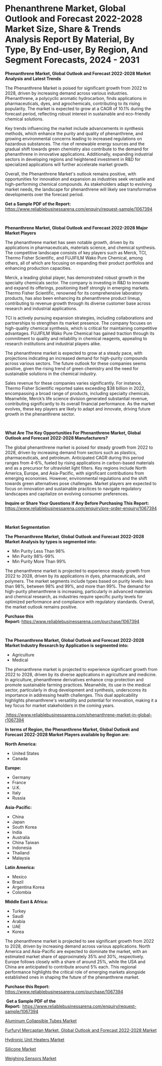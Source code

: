 <p><h1>Phenanthrene Market, Global Outlook and Forecast 2022-2028 Market Size, Share & Trends Analysis Report By Material, By Type, By End-user, By Region, And Segment Forecasts, 2024 - 2031</h1></p><p><strong>Phenanthrene Market, Global Outlook and Forecast 2022-2028 Market Analysis and Latest Trends</strong></p>
<p><p>The Phenanthrene Market is poised for significant growth from 2022 to 2028, driven by increasing demand across various industries. Phenanthrene, a polycyclic aromatic hydrocarbon, finds applications in pharmaceuticals, dyes, and agrochemicals, contributing to its rising popularity. The market is expected to grow at a CAGR of 10.1% during the forecast period, reflecting robust interest in sustainable and eco-friendly chemical solutions.</p><p>Key trends influencing the market include advancements in synthesis methods, which enhance the purity and quality of phenanthrene, and growing environmental concerns leading to increased regulations on hazardous substances. The rise of renewable energy sources and the gradual shift towards green chemistry also contribute to the demand for phenanthrene in innovative applications. Additionally, expanding industrial sectors in developing regions and heightened investment in R&D for specialized applications will further accelerate market growth. </p><p>Overall, the Phenanthrene Market's outlook remains positive, with opportunities for innovation and expansion as industries seek versatile and high-performing chemical compounds. As stakeholders adapt to evolving market needs, the landscape for phenanthrene will likely see transformative developments over the forecast period.</p></p>
<p><strong>Get a Sample PDF of the Report:&nbsp;</strong> <a href="https://www.reliablebusinessarena.com/enquiry/request-sample/1067394">https://www.reliablebusinessarena.com/enquiry/request-sample/1067394</a></p>
<p>&nbsp;</p>
<p><strong>Phenanthrene Market, Global Outlook and Forecast 2022-2028 Major Market Players</strong></p>
<p><p>The phenanthrene market has seen notable growth, driven by its applications in pharmaceuticals, materials science, and chemical synthesis. The competitive landscape consists of key players such as Merck, TCI, Thermo Fisher Scientific, and FUJIFILM Wako Pure Chemical, among others, all of which are focusing on expanding their product portfolios and enhancing production capacities.</p><p>Merck, a leading global player, has demonstrated robust growth in the specialty chemicals sector. The company is investing in R&D to innovate and expand its offerings, positioning itself strongly in emerging markets. Thermo Fisher Scientific, renowned for its comprehensive laboratory products, has also been enhancing its phenanthrene product lineup, contributing to revenue growth through its diverse customer base across research and industrial applications.</p><p>TCI is actively pursuing expansion strategies, including collaborations and partnerships to strengthen its market presence. The company focuses on high-quality chemical synthesis, which is critical for maintaining competitive advantages. FUJIFILM Wako Pure Chemical has gained traction through its commitment to quality and reliability in chemical reagents, appealing to research institutions and industrial players alike.</p><p>The phenanthrene market is expected to grow at a steady pace, with projections indicating an increased demand for high-purity compounds across various sectors. The future outlook for these companies seems positive, given the rising trend of green chemistry and the need for sustainable solutions in the chemical industry.</p><p>Sales revenue for these companies varies significantly. For instance, Thermo Fisher Scientific reported sales exceeding $38 billion in 2022, encompassing a broad range of products, including specialty chemicals. Meanwhile, Merck’s life science division generated substantial revenue, contributing significantly to its overall financial performance. As the market evolves, these key players are likely to adapt and innovate, driving future growth in the phenanthrene sector.</p></p>
<p>&nbsp;</p>
<p><strong>What Are The Key Opportunities For Phenanthrene Market, Global Outlook and Forecast 2022-2028 Manufacturers?</strong></p>
<p><p>The global phenanthrene market is poised for steady growth from 2022 to 2028, driven by increasing demand from sectors such as plastics, pharmaceuticals, and petroleum. Anticipated CAGR during this period ranges from 4-6%, fueled by rising applications in carbon-based materials and as a precursor for ultraviolet light filters. Key regions include North America, Europe, and Asia-Pacific, with significant contributions from emerging economies. However, environmental regulations and the shift towards green alternatives pose challenges. Market players are expected to focus on innovation and sustainable practices to navigate regulatory landscapes and capitalize on evolving consumer preferences.</p></p>
<p><strong>Inquire or Share Your Questions If Any Before Purchasing This Report:</strong> <a href="https://www.reliablebusinessarena.com/enquiry/pre-order-enquiry/1067394">https://www.reliablebusinessarena.com/enquiry/pre-order-enquiry/1067394</a></p>
<p>&nbsp;</p>
<p><strong>Market Segmentation</strong></p>
<p><strong>The Phenanthrene Market, Global Outlook and Forecast 2022-2028 Market Analysis by types is segmented into:</strong></p>
<p><ul><li>Min Purity Less Than 98%</li><li>Min Purity 98%-99%</li><li>Min Purity More Than 99%</li></ul></p>
<p><p>The phenanthrene market is projected to experience steady growth from 2022 to 2028, driven by its applications in dyes, pharmaceuticals, and polymers. The market segments include types based on purity levels: less than 98%, between 98% and 99%, and more than 99%. The demand for high-purity phenanthrene is increasing, particularly in advanced materials and chemical research, as industries require specific purity levels for optimized performance and compliance with regulatory standards. Overall, the market outlook remains positive.</p></p>
<p><strong>Purchase this Report:&nbsp;</strong><a href="https://www.reliablebusinessarena.com/purchase/1067394">https://www.reliablebusinessarena.com/purchase/1067394</a></p>
<p>&nbsp;</p>
<p><strong>The Phenanthrene Market, Global Outlook and Forecast 2022-2028 Market Industry Research by Application is segmented into:</strong></p>
<p><ul><li>Agriculture</li><li>Medical</li></ul></p>
<p><p>The phenanthrene market is projected to experience significant growth from 2022 to 2028, driven by its diverse applications in agriculture and medicine. In agriculture, phenanthrene derivatives enhance crop protection and promote sustainable farming practices. Meanwhile, its use in the medical sector, particularly in drug development and synthesis, underscores its importance in addressing health challenges. This dual applicability highlights phenanthrene's versatility and potential for innovation, making it a key focus for market stakeholders in the coming years.</p></p>
<p><a href="https://www.reliablebusinessarena.com/phenanthrene-market-in-global-r1067394">&nbsp;https://www.reliablebusinessarena.com/phenanthrene-market-in-global-r1067394</a></p>
<p><strong>In terms of Region, the Phenanthrene Market, Global Outlook and Forecast 2022-2028 Market Players available by Region are:</strong></p>
<p>
    <p> <strong> North America: </strong>
        <ul>
            <li>United States</li>
            <li>Canada</li>
        </ul>
        </p> 
    <p> <strong> Europe: </strong>
        <ul>
            <li>Germany</li>
            <li>France</li>
            <li>U.K.</li>
            <li>Italy</li>
            <li>Russia</li>
        </ul>
        </p> 
    <p> <strong> Asia-Pacific: </strong>
        <ul>
            <li>China</li>
            <li>Japan</li>
            <li>South Korea</li>
            <li>India</li>
            <li>Australia</li>
            <li>China Taiwan</li>
            <li>Indonesia</li>
            <li>Thailand</li>
            <li>Malaysia</li>
        </ul>
        </p> 
    <p> <strong> Latin America: </strong>
        <ul>
            <li>Mexico</li>
            <li>Brazil</li>
            <li>Argentina Korea</li>
            <li>Colombia</li>
        </ul>
        </p> 
    <p> <strong> Middle East & Africa: </strong>
        <ul>
            <li>Turkey</li>
            <li>Saudi</li>
            <li>Arabia</li>
            <li>UAE</li>
            <li>Korea</li>
        </ul>
    </p>
    </p>
<p><p>The phenanthrene market is projected to see significant growth from 2022 to 2028, driven by increasing demand across various applications. North America and Asia-Pacific are expected to dominate the market, with an estimated market share of approximately 35% and 30%, respectively. Europe follows closely with a share of around 25%, while the USA and China are anticipated to contribute around 5% each. This regional performance highlights the critical role of emerging markets alongside established ones in shaping the future of the phenanthrene market.</p></p>
<p><strong>Purchase this Report: </strong><a href="https://www.reliablebusinessarena.com/purchase/1067394">https://www.reliablebusinessarena.com/purchase/1067394</a></p>
<p>&nbsp;<strong>Get a Sample PDF of the Report:&nbsp;&nbsp;</strong><a href="https://www.reliablebusinessarena.com/enquiry/request-sample/1067394">https://www.reliablebusinessarena.com/enquiry/request-sample/1067394</a></p>
<p><strong></strong></p>
<p><p><a href="https://issuu.com/reportprime-2/docs/aluminum-collapsible-tubes-market-s_b26fd039ab2648">Aluminum Collapsible Tubes Market</a></p><p><a href="https://github.com/julyju69/Market-Research-Report-List-5/blob/main/furfuryl-mercaptan-market-global-outlook-and-forecast-2022-2028-market.md">Furfuryl Mercaptan Market, Global Outlook and Forecast 2022-2028 Market</a></p><p><a href="https://www.linkedin.com/pulse/charting-future-comprehensive-analysis-global-hydronic-unit-oxvsf?trackingId=5VgiMUF4Ti6W5pkQdsSfEw%3D%3D">Hydronic Unit Heaters Market</a></p><p><a href="https://issuu.com/reportprime-2/docs/silicone-market-size-2030.pptx_c8f257ed9bf8e4">Silicone Market</a></p><p><a href="https://medium.com/@acqwoncopela/the-global-weighing-sensors-market-is-a-dynamic-and-growing-industry-7ba9eec27c08">Weighing Sensors Market</a></p></p>